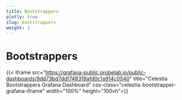 ```yaml
---
title: Bootstrappers
plotly: true
slug: bootstrappers
weight: 1
---
```


# Bootstrappers

{{< iframe src="https://grafana-public.probelab.io/public-dashboards/9dd73bd7ddf748319afd0c1a914c0540" title="Celestia Bootstrappers Grafana Dashboard" css-class="celestia-bootstrapper-grafana-iframe" width="100%" height="100vh">}}
